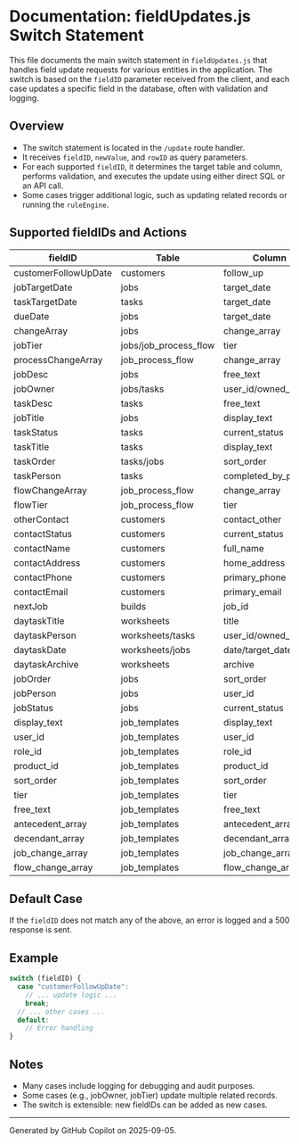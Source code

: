 # Documentation: fieldUpdates.js Switch Statement

This file documents the main switch statement in `fieldUpdates.js` that handles field update requests for various entities in the application. The switch is based on the `fieldID` parameter received from the client, and each case updates a specific field in the database, often with validation and logging.

## Overview
- The switch statement is located in the `/update` route handler.
- It receives `fieldID`, `newValue`, and `rowID` as query parameters.
- For each supported `fieldID`, it determines the target table and column, performs validation, and executes the update using either direct SQL or an API call.
- Some cases trigger additional logic, such as updating related records or running the `ruleEngine`.

## Supported fieldIDs and Actions

| fieldID                | Table              | Column             | Notes/Validation/Logic |
|------------------------|--------------------|--------------------|-----------------------|
| customerFollowUpDate   | customers          | follow_up          | Simple update         |
| jobTargetDate          | jobs               | target_date        | Date validation       |
| taskTargetDate         | tasks              | target_date        | Date validation       |
| dueDate                | jobs               | target_date        | Date validation       |
| changeArray            | jobs               | change_array       | Simple update         |
| jobTier                | jobs/job_process_flow | tier           | Updates related flows |
| processChangeArray     | job_process_flow   | change_array       | Simple update         |
| jobDesc                | jobs               | free_text          | Encodes value         |
| jobOwner               | jobs/tasks         | user_id/owned_by   | Updates child jobs    |
| taskDesc               | tasks              | free_text          | Encodes value         |
| jobTitle               | jobs               | display_text       | Truncates long values |
| taskStatus             | tasks              | current_status     | Simple update         |
| taskTitle              | tasks              | display_text       | Truncates long values |
| taskOrder              | tasks/jobs         | sort_order         | Handles fallback      |
| taskPerson             | tasks              | completed_by_person| Simple update         |
| flowChangeArray        | job_process_flow   | change_array       | Simple update         |
| flowTier               | job_process_flow   | tier               | Simple update         |
| otherContact           | customers          | contact_other      | Simple update         |
| contactStatus          | customers          | current_status     | Encodes value         |
| contactName            | customers          | full_name          | Encodes value         |
| contactAddress         | customers          | home_address       | Encodes value         |
| contactPhone           | customers          | primary_phone      | Simple update         |
| contactEmail           | customers          | primary_email      | Simple update         |
| nextJob                | builds             | job_id             | Simple update         |
| daytaskTitle           | worksheets         | title              | Encodes value         |
| daytaskPerson          | worksheets/tasks   | user_id/owned_by   | Transactional update  |
| daytaskDate            | worksheets/jobs    | date/target_date   | Date logic            |
| daytaskArchive         | worksheets         | archive            | Boolean conversion    |
| jobOrder               | jobs               | sort_order         | Simple update         |
| jobPerson              | jobs               | user_id            | Simple update         |
| jobStatus              | jobs               | current_status     | Triggers ruleEngine   |
| display_text           | job_templates      | display_text       | Simple update         |
| user_id                | job_templates      | user_id            | Converts to int/null  |
| role_id                | job_templates      | role_id            | Converts to int/null  |
| product_id             | job_templates      | product_id         | Converts to int/null  |
| sort_order             | job_templates      | sort_order         | Simple update         |
| tier                   | job_templates      | tier               | Converts to float     |
| free_text              | job_templates      | free_text          | Simple update         |
| antecedent_array       | job_templates      | antecedent_array   | Simple update         |
| decendant_array        | job_templates      | decendant_array    | Simple update         |
| job_change_array       | job_templates      | job_change_array   | Simple update         |
| flow_change_array      | job_templates      | flow_change_array  | Simple update         |

## Default Case
If the `fieldID` does not match any of the above, an error is logged and a 500 response is sent.

## Example
```js
switch (fieldID) {
  case "customerFollowUpDate":
    // ... update logic ...
    break;
  // ... other cases ...
  default:
    // Error handling
}
```

## Notes
- Many cases include logging for debugging and audit purposes.
- Some cases (e.g., jobOwner, jobTier) update multiple related records.
- The switch is extensible: new fieldIDs can be added as new cases.

---
Generated by GitHub Copilot on 2025-09-05.
